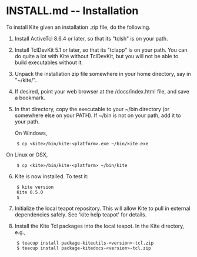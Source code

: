 # INSTALL.md -- Installation

To install Kite given an installation .zip file, do the following.

1. Install ActiveTcl 8.6.4 or later, so that its "tclsh" is on your path.

2. Install TclDevKit 5.1 or later, so that its "tclapp" is on your path.
   You can do quite a lot with Kite without TclDevKit, but you will not
   be able to build executables without it.

3. Unpack the installation zip file somewhere in your home directory, say
   in "~/kite/".

4. If desired, point your web browser at the <kite>/docs/index.html file, 
    and save a bookmark. 

5. In that directory, copy the executable to your ~/bin directory (or
   somewhere else on your PATH).  If ~/bin is not on your path, add it
   to your path.

   On Windows,

```
    $ cp <kite>/bin/kite-<platform>.exe ~/bin/kite.exe
```

   On Linux or OSX,

```
    $ cp <kite>/bin/kite-<platform> ~/bin/kite
```

6. Kite is now installed.  To test it:

```
    $ kite version
    Kite 0.5.0
    $
```

7. Initialize the local teapot repository.  This will allow Kite to 
   pull in external dependencies safely.  See 'kite help teapot'
   for details.

8. Install the Kite Tcl packages into the local teapot.
   In the Kite directory, e.g.,

```
    $ teacup install package-kiteutils-<version>-tcl.zip
    $ teacup install package-kitedocs-<version>-tcl.zip
```